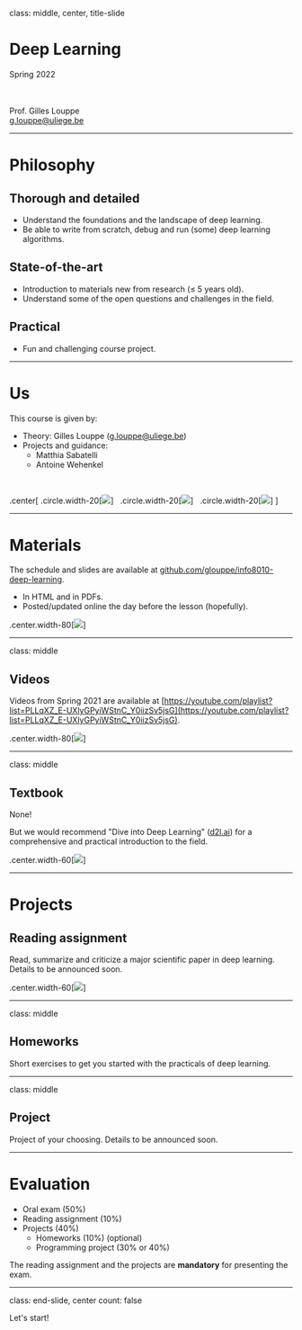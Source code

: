 class: middle, center, title-slide

# Deep Learning

Spring 2022

<br><br>
Prof. Gilles Louppe<br>
[g.louppe@uliege.be](g.louppe@uliege.be)

---

# Philosophy

## Thorough and detailed
- Understand the foundations and the landscape of deep learning.
- Be able to write from scratch, debug and run (some) deep learning algorithms.

## State-of-the-art
- Introduction to materials new from research ($\leq$ 5 years old).
- Understand some of the open questions and challenges in the field.

## Practical
- Fun and challenging course project.

---

# Us

This course is given by:
- Theory: Gilles Louppe ([g.louppe@uliege.be](mailto:g.louppe@uliege.be))
- Projects and guidance: 
  - Matthia Sabatelli 
  - Antoine Wehenkel

<br>

.center[
.circle.width-20[![](figures/course-syllabus/gilles.jpg)] &nbsp;
.circle.width-20[![](figures/course-syllabus/matthia.jpg)] &nbsp;
.circle.width-20[![](figures/course-syllabus/antoine.jpg)]
]

---

# Materials

The schedule and slides are available at [github.com/glouppe/info8010-deep-learning](https://github.com/glouppe/info8010-deep-learning).
- In HTML and in PDFs.
- Posted/updated online the day before the lesson (hopefully).

.center.width-80[![](figures/course-syllabus/github.png)]

---

class: middle

## Videos

Videos from Spring 2021 are available at [https://youtube.com/playlist?list=PLLqXZ_E-UXlyGPyiWStnC_Y0iizSv5jsG](https://youtube.com/playlist?list=PLLqXZ_E-UXlyGPyiWStnC_Y0iizSv5jsG).

.center.width-80[![](figures/course-syllabus/youtube.png)]

---

class: middle

## Textbook

None!

But we would recommend "Dive into Deep Learning" ([d2l.ai](https://d2l.ai/)) for a comprehensive and practical introduction to the field.

.center.width-60[![](figures/course-syllabus/book.png)]

---

# Projects

## Reading assignment

Read, summarize and criticize a major scientific paper in deep learning. Details to be announced soon.

.center.width-60[![](figures/course-syllabus/alphago-paper.png)]

---

class: middle

## Homeworks

Short exercises to get you started with the practicals of deep learning.

---

class: middle

## Project

Project of your choosing. Details to be announced soon.

---

# Evaluation

- Oral exam (50%)
- Reading assignment (10%)
- Projects (40%)
  - Homeworks (10%) (optional)
  - Programming project (30% or 40%)

The reading assignment and the projects are **mandatory** for presenting the exam.

---

class: end-slide, center
count: false

Let's start!
